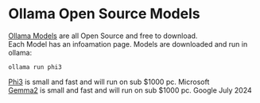 # Ollama Open Source Models
[Ollama Models](https://ollama.com/library) are all Open Source and free to download.  
Each Model has an infoamation page. Models are downloaded and run in ollama:
```
ollama run phi3
```  
[Phi3](https://ollama.com/library/phi3) is small and fast and will run on sub $1000 pc. Microsoft  
[Gemma2](https://ollama.com/library/gemma3) is small and fast and will run on sub $1000 pc. Google July 2024


